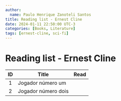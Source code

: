 ```yaml
---
author:
  name: Paulo Henrique Zanoteli Santos
title: Reading list - Ernest Cline
date: 2024-01-11 22:50:00 UTC-3
categories: [Books, Literature]
tags: [ernest-cline, sci-fi]
---
```


# Reading list - Ernest Cline

| ID  | Title               | Read |
|:---:| ------------------- |:----:|
| 1   | Jogador número um   |      |
| 2   | Jogador número dois |      |
